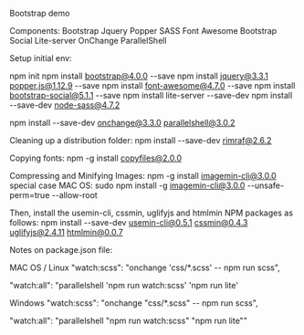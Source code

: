 Bootstrap demo

Components:
Bootstrap
Jquery
Popper
SASS
Font Awesome
Bootstrap Social
Lite-server
OnChange
ParallelShell


Setup initial env:

npm init
npm install bootstrap@4.0.0 --save
npm install jquery@3.3.1 popper.js@1.12.9 --save
npm install font-awesome@4.7.0 --save
npm install bootstrap-social@5.1.1 --save
npm install lite-server --save-dev
npm install --save-dev node-sass@4.7.2

npm install --save-dev onchange@3.3.0 parallelshell@3.0.2

Cleaning up a distribution folder:
npm install --save-dev rimraf@2.6.2

Copying fonts:
npm -g install copyfiles@2.0.0

Compressing and Minifying Images:
npm -g install imagemin-cli@3.0.0
special case MAC OS:
sudo npm install -g imagemin-cli@3.0.0 --unsafe-perm=true --allow-root

Then, install the usemin-cli, cssmin, uglifyjs and htmlmin NPM packages as follows:
npm install --save-dev usemin-cli@0.5.1 cssmin@0.4.3 uglifyjs@2.4.11 htmlmin@0.0.7


Notes on package.json file:

MAC OS / Linux
"watch:scss": "onchange 'css/*.scss' -- npm run scss",
    
"watch:all": "parallelshell 'npm run watch:scss' 'npm run lite'

Windows
"watch:scss": "onchange \"css/*.scss\" -- npm run scss",
    
"watch:all": "parallelshell \"npm run watch:scss\" \"npm run lite\""

